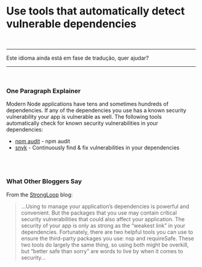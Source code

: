# Use tools that automatically detect vulnerable dependencies

<br/>

---

Este idioma ainda está em fase de tradução, quer ajudar?

---

<br/>

### One Paragraph Explainer

Modern Node applications have tens and sometimes hundreds of dependencies. If any of the dependencies
you use has a known security vulnerability your app is vulnerable as well.
The following tools automatically check for known security vulnerabilities in your dependencies:

- [npm audit](https://docs.npmjs.com/cli/audit) - npm audit
- [snyk](https://snyk.io/) - Continuously find & fix vulnerabilities in your dependencies

<br/><br/>

### What Other Bloggers Say

From the [StrongLoop](https://strongloop.com/strongblog/best-practices-for-express-in-production-part-one-security/) blog:

> ...Using to manage your application’s dependencies is powerful and convenient. But the packages that you use may contain critical security vulnerabilities that could also affect your application. The security of your app is only as strong as the “weakest link” in your dependencies. Fortunately, there are two helpful tools you can use to ensure the third-party packages you use: nsp and requireSafe. These two tools do largely the same thing, so using both might be overkill, but “better safe than sorry” are words to live by when it comes to security...
